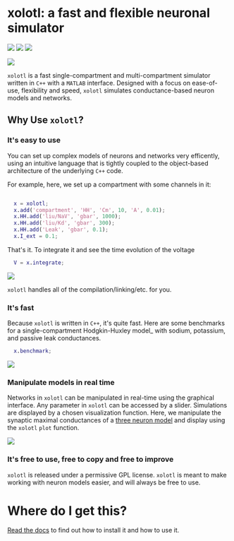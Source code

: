 # xolotl: a fast and flexible neuronal simulator
![](https://img.shields.io/badge/macOS_10.12.6-9/9-brightgreen.svg) 
![](https://readthedocs.org/projects/sphinx-rtd-theme/badge/?version=latest)
![](https://img.shields.io/github/last-commit/sg-s/xolotl.svg)

![](https://user-images.githubusercontent.com/6005346/41205222-30b6f3d4-6cbd-11e8-983b-9125585d629a.png)

`xolotl` is a fast single-compartment and multi-compartment simulator written in `C++` with a `MATLAB` interface. Designed with a focus on ease-of-use, flexibility and speed, `xolotl` simulates conductance-based neuron models and networks.

## Why Use `xolotl`?


### It's easy to use

You can set up complex models of neurons and networks very efficently, using an intuitive language that is tightly coupled to the object-based architecture of the underlying `C++` code.

For example, here, we set up a compartment with some channels in it: 

```matlab

  x = xolotl;
  x.add('compartment', 'HH', 'Cm', 10, 'A', 0.01);
  x.HH.add('liu/NaV', 'gbar', 1000);
  x.HH.add('liu/Kd', 'gbar', 300);
  x.HH.add('Leak', 'gbar', 0.1);
  x.I_ext = 0.1;

```

That's it. To integrate it and see the time evolution of the voltage

```matlab
  V = x.integrate;
```

![](https://user-images.githubusercontent.com/30243182/42067394-0801376e-7b14-11e8-8eb3-b20b64ffaf9f.png)

``xolotl`` handles all of the compilation/linking/etc. for you.

### It's fast


Because ``xolotl`` is written in ``C++``, it's quite fast. Here are some benchmarks for a single-compartment Hodgkin-Huxley model_ with sodium, potassium, and passive leak conductances.

```matlab
  x.benchmark;
```

![](https://user-images.githubusercontent.com/30243182/42105769-9c1c407a-7b9f-11e8-86fb-8fc56eac9ff6.png)

### Manipulate models in real time


Networks in ``xolotl`` can be manipulated in real-time using the graphical interface. Any parameter in ``xolotl`` can be accessed by a slider. Simulations are displayed by a chosen visualization function. Here, we manipulate the synaptic maximal conductances of a [three neuron model](https://www.ncbi.nlm.nih.gov/pubmed/15558066) and display using the ``xolotl`` ``plot`` function.


![](https://user-images.githubusercontent.com/6005346/30785272-aef9fb44-a132-11e7-84a6-25fd8e58470a.gif)


### It's free to use, free to copy and free to improve 

`xolotl` is released under a permissive GPL license. `xolotl` is meant to make working with neuron models easier, and will always be free to use. 


# Where do I get this?

[Read the docs](https://xolotl.readthedocs.io/en/latest/) to find out how to install it and how to use it. 














